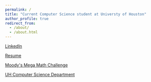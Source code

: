 ```yaml
---
permalink: /
title: "Current Computer Science student at Universty of Houston"
author_profile: true
redirect_from: 
  - /about/
  - /about.html
---
```



[LinkedIn](https://www.linkedin.com/in/lucas-pavlosky-58b93a271/)

[Resume](Resume.pdf)

[Moody's Mega Math Challenge](Moody.pdf)

[UH Computer Science Department](https://uh.edu/nsm/computer-science/)
